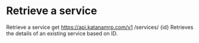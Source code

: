 # Retrieve a service

Retrieve a service get https://api.katanamrp.com/v1 /services/ {id} Retrieves the
details of an existing service based on ID.
